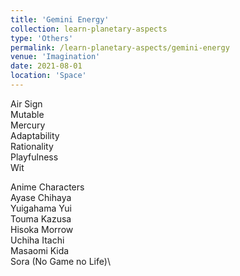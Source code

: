 ```yaml
---
title: 'Gemini Energy'
collection: learn-planetary-aspects
type: 'Others'
permalink: /learn-planetary-aspects/gemini-energy
venue: 'Imagination'
date: 2021-08-01
location: 'Space'
---
```


Air Sign  
Mutable  
Mercury  
Adaptability  
Rationality      
Playfulness    
Wit  
  
Anime Characters  
Ayase Chihaya    
Yuigahama Yui    
Touma Kazusa    
Hisoka Morrow  
Uchiha Itachi    
Masaomi Kida   
Sora (No Game no Life)\
